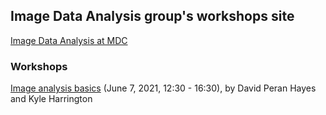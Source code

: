 ## Image Data Analysis group's workshops site

[Image Data Analysis at MDC](https://www.mdc-berlin.de/image-data-analysis)

### Workshops

[Image analysis basics](image_analysis_basics_2021_06_07/) (June 7, 2021, 12:30 - 16:30), by David Peran Hayes and Kyle Harrington
